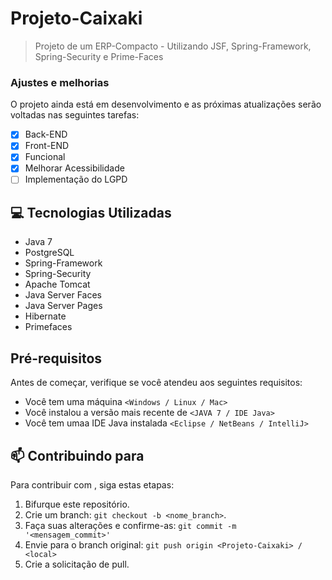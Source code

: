 # Projeto-Caixaki

> Projeto de um ERP-Compacto - Utilizando JSF, Spring-Framework, Spring-Security e Prime-Faces

### Ajustes e melhorias

O projeto ainda está em desenvolvimento e as próximas atualizações serão voltadas nas seguintes tarefas:

- [x] Back-END
- [x] Front-END
- [x] Funcional
- [x] Melhorar Acessibilidade
- [ ] Implementação do LGPD

## 💻 Tecnologias Utilizadas
 - Java 7
 - PostgreSQL
 - Spring-Framework
 - Spring-Security
 - Apache Tomcat
 - Java Server Faces
 - Java Server Pages
 - Hibernate
 - Primefaces
 
 ## Pré-requisitos

Antes de começar, verifique se você atendeu aos seguintes requisitos:
* Você tem uma máquina `<Windows / Linux / Mac>`
* Você instalou a versão mais recente de `<JAVA 7 / IDE Java>`
* Você tem umaa IDE Java instalada `<Eclipse / NetBeans / IntelliJ>`

## 📫 Contribuindo para <Projeto-Caixaki>
  
Para contribuir com <Projeto-Caixaki>, siga estas etapas:

1. Bifurque este repositório.
2. Crie um branch: `git checkout -b <nome_branch>`.
3. Faça suas alterações e confirme-as: `git commit -m '<mensagem_commit>'`
4. Envie para o branch original: `git push origin <Projeto-Caixaki> / <local>`
5. Crie a solicitação de pull.
